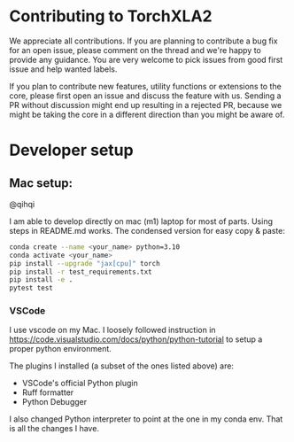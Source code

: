 # Contributing to TorchXLA2

We appreciate all contributions. If you are planning to contribute a bug fix for an open issue, please comment on the thread and we're happy to provide any guidance. You are very welcome to pick issues from good first issue and help wanted labels.

If you plan to contribute new features, utility functions or extensions to the core, please first open an issue and discuss the feature with us. Sending a PR without discussion might end up resulting in a rejected PR, because we might be taking the core in a different direction than you might be aware of.


# Developer setup

## Mac setup:
@qihqi 

I am able to develop directly on mac (m1) laptop for most of parts. Using steps
in README.md works. The condensed version for easy copy & paste:

```bash
conda create --name <your_name> python=3.10
conda activate <your_name>
pip install --upgrade "jax[cpu]" torch
pip install -r test_requirements.txt
pip install -e .
pytest test
```

### VSCode

I use vscode on my Mac. I loosely followed instruction in 
https://code.visualstudio.com/docs/python/python-tutorial
to setup a proper python environment.

The plugins I installed (a subset of the ones listed above) are:
* VSCode's official Python plugin
* Ruff formatter
* Python Debugger

I also changed Python interpreter to point at the one in my conda env.
That is all the changes I have.

